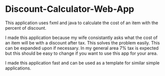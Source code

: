 # Discount-Calculator-Web-App
This application uses fxml and java to calculate the cost of an item with the percent of discount. 

I made this application because my wife consistantly asks what the cost of an item will be with a discount after tax. This solves the problem easily. This can be expanded upon if necessary. In my general area 7% tax is expected but this should be easy to change if you want to use this app for your area.

I made this application fast and can be used as a template for similar simple applications.

